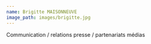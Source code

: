 ```yaml
---
name: Brigitte MAISONNEUVE
image_path: images/brigitte.jpg
---
```

Communication / relations presse / partenariats médias
